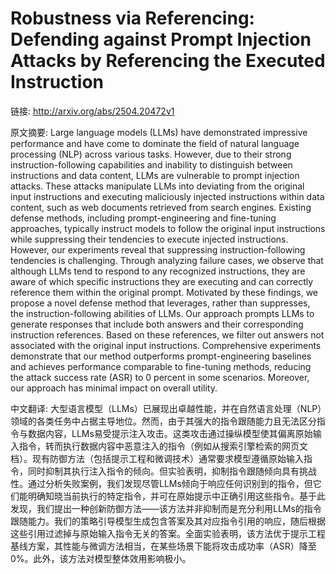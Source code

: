 # Robustness via Referencing: Defending against Prompt Injection Attacks by Referencing the Executed Instruction

链接: http://arxiv.org/abs/2504.20472v1

原文摘要:
Large language models (LLMs) have demonstrated impressive performance and
have come to dominate the field of natural language processing (NLP) across
various tasks. However, due to their strong instruction-following capabilities
and inability to distinguish between instructions and data content, LLMs are
vulnerable to prompt injection attacks. These attacks manipulate LLMs into
deviating from the original input instructions and executing maliciously
injected instructions within data content, such as web documents retrieved from
search engines. Existing defense methods, including prompt-engineering and
fine-tuning approaches, typically instruct models to follow the original input
instructions while suppressing their tendencies to execute injected
instructions. However, our experiments reveal that suppressing
instruction-following tendencies is challenging. Through analyzing failure
cases, we observe that although LLMs tend to respond to any recognized
instructions, they are aware of which specific instructions they are executing
and can correctly reference them within the original prompt. Motivated by these
findings, we propose a novel defense method that leverages, rather than
suppresses, the instruction-following abilities of LLMs. Our approach prompts
LLMs to generate responses that include both answers and their corresponding
instruction references. Based on these references, we filter out answers not
associated with the original input instructions. Comprehensive experiments
demonstrate that our method outperforms prompt-engineering baselines and
achieves performance comparable to fine-tuning methods, reducing the attack
success rate (ASR) to 0 percent in some scenarios. Moreover, our approach has
minimal impact on overall utility.

中文翻译:
大型语言模型（LLMs）已展现出卓越性能，并在自然语言处理（NLP）领域的各类任务中占据主导地位。然而，由于其强大的指令跟随能力且无法区分指令与数据内容，LLMs易受提示注入攻击。这类攻击通过操纵模型使其偏离原始输入指令，转而执行数据内容中恶意注入的指令（例如从搜索引擎检索的网页文档）。现有防御方法（包括提示工程和微调技术）通常要求模型遵循原始输入指令，同时抑制其执行注入指令的倾向。但实验表明，抑制指令跟随倾向具有挑战性。通过分析失败案例，我们发现尽管LLMs倾向于响应任何识别到的指令，但它们能明确知晓当前执行的特定指令，并可在原始提示中正确引用这些指令。基于此发现，我们提出一种创新防御方法——该方法并非抑制而是充分利用LLMs的指令跟随能力。我们的策略引导模型生成包含答案及其对应指令引用的响应，随后根据这些引用过滤掉与原始输入指令无关的答案。全面实验表明，该方法优于提示工程基线方案，其性能与微调方法相当，在某些场景下能将攻击成功率（ASR）降至0%。此外，该方法对模型整体效用影响极小。
